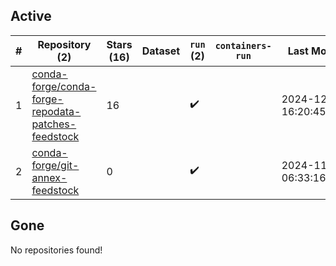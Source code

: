 ## Active
| # | Repository (2) | Stars (16) | Dataset | `run` (2) | `containers-run` | Last Modified |
| --- | --- | --- | --- | --- | --- | --- |
| 1 | [conda-forge/conda-forge-repodata-patches-feedstock](https://github.com/conda-forge/conda-forge-repodata-patches-feedstock) | 16 |  | :heavy_check_mark: |  | 2024-12-12 16:20:45+00:00 |
| 2 | [conda-forge/git-annex-feedstock](https://github.com/conda-forge/git-annex-feedstock) | 0 |  | :heavy_check_mark: |  | 2024-11-06 06:33:16+00:00 |

## Gone
No repositories found!
